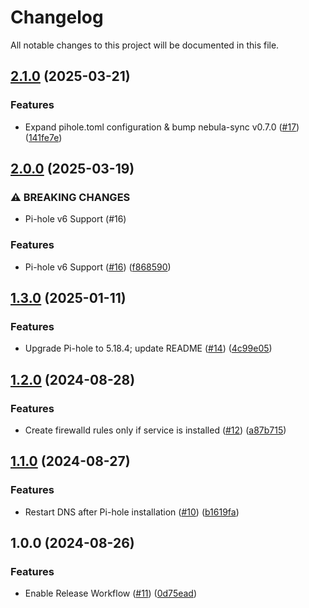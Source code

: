 # Changelog

All notable changes to this project will be documented in this file.

## [2.1.0](https://github.com/danylomikula/ansible-pihole-cluster/compare/v2.0.0...v2.1.0) (2025-03-21)

### Features

* Expand pihole.toml configuration & bump nebula-sync v0.7.0 ([#17](https://github.com/danylomikula/ansible-pihole-cluster/issues/17)) ([141fe7e](https://github.com/danylomikula/ansible-pihole-cluster/commit/141fe7e9735f4ad9f245fc47387300d7854b8295))

## [2.0.0](https://github.com/danylomikula/ansible-pihole-cluster/compare/v1.3.0...v2.0.0) (2025-03-19)

### ⚠ BREAKING CHANGES

* Pi-hole v6 Support (#16)

### Features

* Pi-hole v6 Support ([#16](https://github.com/danylomikula/ansible-pihole-cluster/issues/16)) ([f868590](https://github.com/danylomikula/ansible-pihole-cluster/commit/f8685904147ca332ad91bcf87aa958f7b834c8dc))

## [1.3.0](https://github.com/danylomikula/ansible-pihole-cluster/compare/v1.2.0...v1.3.0) (2025-01-11)

### Features

* Upgrade Pi-hole to 5.18.4; update README ([#14](https://github.com/danylomikula/ansible-pihole-cluster/issues/14)) ([4c99e05](https://github.com/danylomikula/ansible-pihole-cluster/commit/4c99e058dd7c64ad3e45323c5c71bf21eea9c02b))

## [1.2.0](https://github.com/danylomikula/ansible-pihole-cluster/compare/v1.1.0...v1.2.0) (2024-08-28)

### Features

* Create firewalld rules only if service is installed ([#12](https://github.com/danylomikula/ansible-pihole-cluster/issues/12)) ([a87b715](https://github.com/danylomikula/ansible-pihole-cluster/commit/a87b715ff5f2aaa71e79ebb2752928518773936f))

## [1.1.0](https://github.com/danylomikula/ansible-pihole-cluster/compare/v1.0.0...v1.1.0) (2024-08-27)

### Features

* Restart DNS after Pi-hole installation ([#10](https://github.com/danylomikula/ansible-pihole-cluster/issues/10)) ([b1619fa](https://github.com/danylomikula/ansible-pihole-cluster/commit/b1619faebd16250b83816b858b51dadddcefff6d))

## 1.0.0 (2024-08-26)

### Features

* Enable Release Workflow ([#11](https://github.com/danylomikula/ansible-pihole-cluster/issues/11)) ([0d75ead](https://github.com/danylomikula/ansible-pihole-cluster/commit/0d75eadecc4900f26a29fe3f17e9d6026fc30509))
